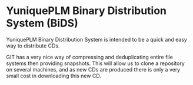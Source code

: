 YuniquePLM Binary Distribution System (BiDS)
====

YuniquePLM Binary Distribution System is intended to be a quick and easy way to distribute CDs.

GIT has a very nice way of compressing and deduplicating entire file systems then providing snapshots.  This will allow us to clone a repository on several machines, and as new CDs are produced there is only a very small cost in downloading this new CD.